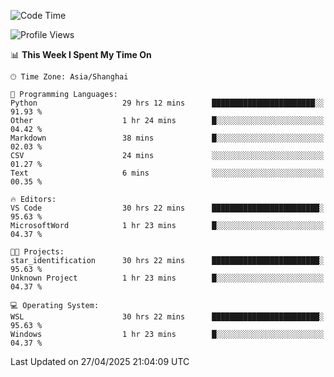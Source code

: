 <!--START_SECTION:waka-->
![Code Time](http://img.shields.io/badge/Code%20Time-2%2C715%20hrs%2034%20mins-blue)

![Profile Views](http://img.shields.io/badge/Profile%20Views-0-blue)

📊 **This Week I Spent My Time On** 

```text
🕑︎ Time Zone: Asia/Shanghai

💬 Programming Languages: 
Python                   29 hrs 12 mins      ███████████████████████░░   91.93 % 
Other                    1 hr 24 mins        █░░░░░░░░░░░░░░░░░░░░░░░░   04.42 % 
Markdown                 38 mins             █░░░░░░░░░░░░░░░░░░░░░░░░   02.03 % 
CSV                      24 mins             ░░░░░░░░░░░░░░░░░░░░░░░░░   01.27 % 
Text                     6 mins              ░░░░░░░░░░░░░░░░░░░░░░░░░   00.35 % 

🔥 Editors: 
VS Code                  30 hrs 22 mins      ████████████████████████░   95.63 % 
MicrosoftWord            1 hr 23 mins        █░░░░░░░░░░░░░░░░░░░░░░░░   04.37 % 

🐱‍💻 Projects: 
star_identification      30 hrs 22 mins      ████████████████████████░   95.63 % 
Unknown Project          1 hr 23 mins        █░░░░░░░░░░░░░░░░░░░░░░░░   04.37 % 

💻 Operating System: 
WSL                      30 hrs 22 mins      ████████████████████████░   95.63 % 
Windows                  1 hr 23 mins        █░░░░░░░░░░░░░░░░░░░░░░░░   04.37 % 
```


 Last Updated on 27/04/2025 21:04:09 UTC
<!--END_SECTION:waka-->